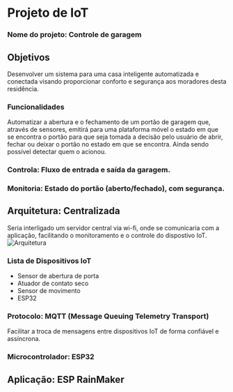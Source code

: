 # Projeto de IoT

### Nome do projeto: Controle de garagem

## Objetivos
Desenvolver um sistema para uma casa inteligente automatizada e conectada visando proporcionar conforto e segurança aos moradores desta residência.
### Funcionalidades
Automatizar a abertura e o fechamento de um portão de garagem que, através de sensores, emitirá para uma plataforma móvel o estado em que se encontra o portão para que seja tomada a decisão pelo usuário de abrir, fechar ou deixar o portão no estado em que se encontra. Ainda sendo possível detectar quem o acionou.

### Controla: Fluxo de entrada e saída da garagem.
### Monitoria: Estado do portão (aberto/fechado), com segurança.
## Arquitetura: Centralizada
Seria interligado um servidor central via wi-fi, onde se comunicaria com a aplicação, facilitando o monitoramento e o controle do dispostivo IoT.  
![Arquitetura](arquitetura.png=250x250) 
### Lista de Dispositivos IoT
- Sensor de abertura de porta
- Atuador de contato seco
- Sensor de movimento
- ESP32

### Protocolo: MQTT (Message Queuing Telemetry Transport)
Facilitar a troca de mensagens entre dispositivos IoT de forma confiável e assíncrona.
### Microcontrolador: ESP32
## Aplicação: ESP RainMaker

